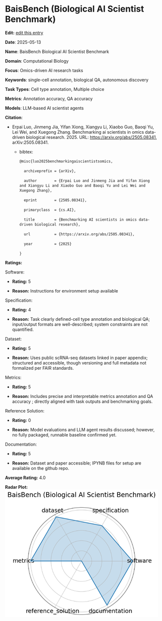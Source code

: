 # BaisBench (Biological AI Scientist Benchmark)


**Edit:** [edit this entry](https://github.com/mlcommons-science/benchmark/tree/main/source)


**Date**: 2025-05-13


**Name**: BaisBench  Biological AI Scientist Benchmark 


**Domain**: Computational Biology


**Focus**: Omics-driven AI research tasks


**Keywords**: single-cell annotation, biological QA, autonomous discovery


**Task Types**: Cell type annotation, Multiple choice


**Metrics**: Annotation accuracy, QA accuracy


**Models**: LLM-based AI scientist agents


**Citation**:


- Erpai Luo, Jinmeng Jia, Yifan Xiong, Xiangyu Li, Xiaobo Guo, Baoqi Yu, Lei Wei, and Xuegong Zhang. Benchmarking ai scientists in omics data-driven biological research. 2025. URL: https://arxiv.org/abs/2505.08341, arXiv:2505.08341.

  - bibtex:
      ```
      @misc{luo2025benchmarkingaiscientistsomics,

        archiveprefix = {arXiv},

        author        = {Erpai Luo and Jinmeng Jia and Yifan Xiong and Xiangyu Li and Xiaobo Guo and Baoqi Yu and Lei Wei and Xuegong Zhang},

        eprint        = {2505.08341},

        primaryclass  = {cs.AI},

        title         = {Benchmarking AI scientists in omics data-driven biological research},

        url           = {https://arxiv.org/abs/2505.08341},

        year          = {2025}

      }

      ```

**Ratings:**


Software:


  - **Rating:** 5


  - **Reason:** Instructions for environment setup available 


Specification:


  - **Rating:** 4


  - **Reason:** Task clearly defined-cell type annotation and biological QA; input/output formats are well-described; system constraints are not quantified. 


Dataset:


  - **Rating:** 5


  - **Reason:** Uses public scRNA-seq datasets linked in paper appendix; structured and accessible, though versioning and full metadata not formalized per FAIR standards. 


Metrics:


  - **Rating:** 5


  - **Reason:** Includes precise and interpretable metrics  annotation and QA accuracy ; directly aligned with task outputs and benchmarking goals. 


Reference Solution:


  - **Rating:** 0


  - **Reason:** Model evaluations and LLM agent results discussed; however, no fully packaged, runnable baseline confirmed yet. 


Documentation:


  - **Rating:** 5


  - **Reason:** Dataset and paper accessible; IPYNB files for setup are available on the github repo. 


**Average Rating:** 4.0


**Radar Plot:**
 ![Baisbench Biological Ai Scientist Benchmark radar plot](../../tex/images/baisbench_biological_ai_scientist_benchmark_radar.png)
